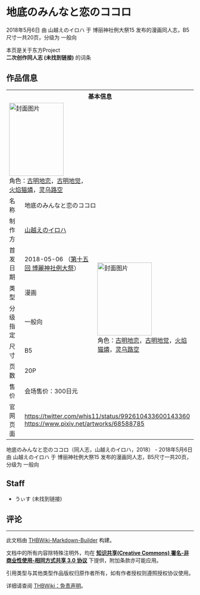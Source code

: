 # 地底のみんなと恋のココロ

<!-- source html: G:\repos\THBWiki-Markdown-Builder\THBWikiMarkdown\Temp\main\9\99\ns0%3A%E5%9C%B0%E5%BA%95%E3%81%AE%E3%81%BF%E3%82%93%E3%81%AA%E3%81%A8%E6%81%8B%E3%81%AE%E3%82%B3%E3%82%B3%E3%83%AD.html -->

2018年5月6日 由 山越えのイロハ 于 博丽神社例大祭15 发布的漫画同人志，B5尺寸一共20页，分级为 一般向

本页是关于东方Project  
 **二次创作同人志 (未找到链接)** 的词条

## 作品信息

<table><tbody><tr><th colspan="3">基本信息</th></tr><tr><td class="cover-artwork-mobile" colspan="2"><a href="./文件-地底のみんなと恋のココロ封面.png.md" class="image" title="封面图片"><img alt="封面图片" src="https://upload.thwiki.cc/thumb/8/86/%E5%9C%B0%E5%BA%95%E3%81%AE%E3%81%BF%E3%82%93%E3%81%AA%E3%81%A8%E6%81%8B%E3%81%AE%E3%82%B3%E3%82%B3%E3%83%AD%E5%B0%81%E9%9D%A2.png/146px-%E5%9C%B0%E5%BA%95%E3%81%AE%E3%81%BF%E3%82%93%E3%81%AA%E3%81%A8%E6%81%8B%E3%81%AE%E3%82%B3%E3%82%B3%E3%83%AD%E5%B0%81%E9%9D%A2.png" decoding="async" loading="lazy" width="146" height="196" srcset="https://upload.thwiki.cc/thumb/8/86/%E5%9C%B0%E5%BA%95%E3%81%AE%E3%81%BF%E3%82%93%E3%81%AA%E3%81%A8%E6%81%8B%E3%81%AE%E3%82%B3%E3%82%B3%E3%83%AD%E5%B0%81%E9%9D%A2.png/219px-%E5%9C%B0%E5%BA%95%E3%81%AE%E3%81%BF%E3%82%93%E3%81%AA%E3%81%A8%E6%81%8B%E3%81%AE%E3%82%B3%E3%82%B3%E3%83%AD%E5%B0%81%E9%9D%A2.png 1.5x, https://upload.thwiki.cc/thumb/8/86/%E5%9C%B0%E5%BA%95%E3%81%AE%E3%81%BF%E3%82%93%E3%81%AA%E3%81%A8%E6%81%8B%E3%81%AE%E3%82%B3%E3%82%B3%E3%83%AD%E5%B0%81%E9%9D%A2.png/292px-%E5%9C%B0%E5%BA%95%E3%81%AE%E3%81%BF%E3%82%93%E3%81%AA%E3%81%A8%E6%81%8B%E3%81%AE%E3%82%B3%E3%82%B3%E3%83%AD%E5%B0%81%E9%9D%A2.png 2x" data-file-width="805" data-file-height="1081"></a><div class="cover-char">角色：<a href="./古明地恋.md" title="古明地恋">古明地恋</a>，<a href="./古明地觉.md" title="古明地觉">古明地觉</a>，<a href="./火焰猫燐.md" title="火焰猫燐">火焰猫燐</a>，<a href="./灵乌路空.md" title="灵乌路空">灵乌路空</a></div></td>
</tr><tr><td class="label">名称</td><td colspan="2"> 地底のみんなと恋のココロ </td></tr><tr><td class="label">制作方</td><td><a href="./山越えのイロハ.md" title="山越えのイロハ">山越えのイロハ</a></td><td class="cover-artwork" rowspan="7" style="min-width:196px;"><a href="./文件-地底のみんなと恋のココロ封面.png.md" class="image" title="封面图片"><img alt="封面图片" src="https://upload.thwiki.cc/thumb/8/86/%E5%9C%B0%E5%BA%95%E3%81%AE%E3%81%BF%E3%82%93%E3%81%AA%E3%81%A8%E6%81%8B%E3%81%AE%E3%82%B3%E3%82%B3%E3%83%AD%E5%B0%81%E9%9D%A2.png/146px-%E5%9C%B0%E5%BA%95%E3%81%AE%E3%81%BF%E3%82%93%E3%81%AA%E3%81%A8%E6%81%8B%E3%81%AE%E3%82%B3%E3%82%B3%E3%83%AD%E5%B0%81%E9%9D%A2.png" decoding="async" loading="lazy" width="146" height="196" srcset="https://upload.thwiki.cc/thumb/8/86/%E5%9C%B0%E5%BA%95%E3%81%AE%E3%81%BF%E3%82%93%E3%81%AA%E3%81%A8%E6%81%8B%E3%81%AE%E3%82%B3%E3%82%B3%E3%83%AD%E5%B0%81%E9%9D%A2.png/219px-%E5%9C%B0%E5%BA%95%E3%81%AE%E3%81%BF%E3%82%93%E3%81%AA%E3%81%A8%E6%81%8B%E3%81%AE%E3%82%B3%E3%82%B3%E3%83%AD%E5%B0%81%E9%9D%A2.png 1.5x, https://upload.thwiki.cc/thumb/8/86/%E5%9C%B0%E5%BA%95%E3%81%AE%E3%81%BF%E3%82%93%E3%81%AA%E3%81%A8%E6%81%8B%E3%81%AE%E3%82%B3%E3%82%B3%E3%83%AD%E5%B0%81%E9%9D%A2.png/292px-%E5%9C%B0%E5%BA%95%E3%81%AE%E3%81%BF%E3%82%93%E3%81%AA%E3%81%A8%E6%81%8B%E3%81%AE%E3%82%B3%E3%82%B3%E3%83%AD%E5%B0%81%E9%9D%A2.png 2x" data-file-width="805" data-file-height="1081"></a><div class="cover-char">角色：<a href="./古明地恋.md" title="古明地恋">古明地恋</a>，<a href="./古明地觉.md" title="古明地觉">古明地觉</a>，<a href="./火焰猫燐.md" title="火焰猫燐">火焰猫燐</a>，<a href="./灵乌路空.md" title="灵乌路空">灵乌路空</a></div></td>
</tr><tr><td class="label">首发日期</td><td>2018-05-06&#160;（<a href="/展会作品列表?e=%E5%8D%9A%E4%B8%BD%E7%A5%9E%E7%A4%BE%E4%BE%8B%E5%A4%A7%E7%A5%AD%2315">第十五回 博麗神社例大祭</a>）</td></tr><tr><td class="label">类型</td><td>漫画</td></tr><tr><td class="label">分级指定</td><td>一般向</td></tr><tr><td class="label">尺寸</td><td>B5</td></tr><tr><td class="label">页数</td><td>20P</td></tr><tr><td class="label">售价</td><td>会场售价：300日元</td></tr>
<tr><td class="label">官网页面</td><td colspan="2"><a rel="nofollow" class="external free" href="https://twitter.com/whis11/status/992610433600143360">https://twitter.com/whis11/status/992610433600143360</a><br><a rel="nofollow" class="external free" href="https://www.pixiv.net/artworks/68588785">https://www.pixiv.net/artworks/68588785</a></td></tr></tbody></table>

地底のみんなと恋のココロ（同人志，山越えのイロハ，2018） - 2018年5月6日 由 山越えのイロハ 于 博丽神社例大祭15 发布的漫画同人志，B5尺寸一共20页，分级为 一般向

## Staff
- うぃす (未找到链接)


## 评论




---

此文档由 [THBWiki-Markdown-Builder](https://github.com/Delsin-Yu/THBWiki-Markdown-Builder) 构建。

文档中的所有内容除特殊注明外，均在 [**知识共享(Creative Commons) 署名-非商业性使用-相同方式共享 3.0 协议**](https://creativecommons.org/licenses/by-sa/3.0/deed.zh-hans) 下提供，附加条款亦可能应用。

引用类型与其他类型作品版权归原作者所有，如有作者授权则遵照授权协议使用。

详细请查阅 [THBWiki：免责声明](https://thbwiki.cc/THBWiki:%E5%85%8D%E8%B4%A3%E5%A3%B0%E6%98%8E)。

